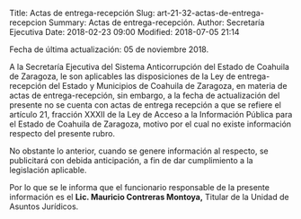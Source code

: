 Title: Actas de entrega-recepción
Slug: art-21-32-actas-de-entrega-recepcion
Summary: Actas de entrega-recepción.
Author: Secretaría Ejecutiva
Date: 2018-02-23 09:00
Modified: 2018-07-05 21:14


Fecha de última actualización: 05 de noviembre 2018.

A la Secretaría Ejecutiva del Sistema Anticorrupción del Estado de
Coahuila de Zaragoza, le son aplicables las disposiciones de la Ley de
entrega-recepción del Estado y Municipios de Coahuila de Zaragoza, en
materia de actas de entrega-recepción, sin embargo, a la fecha de
actualización del presente no se cuenta con actas de entrega recepción
a que se refiere el artículo 21, fracción XXXII de la Ley de Acceso a
la Información Pública para el Estado de Coahuila de Zaragoza, motivo
por el cual no existe información respecto del presente rubro.

No obstante lo anterior, cuando se genere información al respecto, se
publicitará con debida anticipación, a fin de dar cumplimiento a la
legislación aplicable.

Por lo que se le informa que el funcionario responsable de la presente
información es el **Lic. Mauricio Contreras Montoya,** Titular de la
Unidad de Asuntos Jurídicos.

